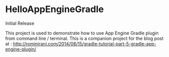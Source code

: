 # HelloAppEngineGradle

Initial Release

This project is used to demonstrate how to use App Engine Gradle plugin from command line / terminal. This is a companion project for the blog post at : http://rominirani.com/2014/08/15/gradle-tutorial-part-5-gradle-app-engine-plugin/
